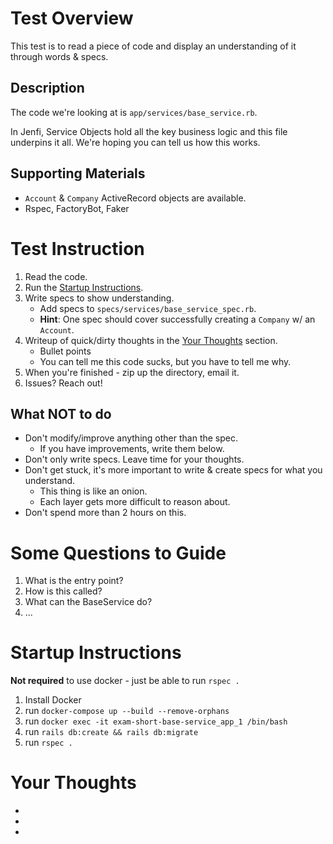 # Test Overview

This test is to read a piece of code and display an understanding of it through words & specs.

## Description

The code we're looking at is `app/services/base_service.rb`.

In Jenfi, Service Objects hold all the key business logic and this file underpins it all. We're hoping you can tell us how this works.

## Supporting Materials

- `Account` & `Company` ActiveRecord objects are available.
- Rspec, FactoryBot, Faker

# Test Instruction

1. Read the code.
1. Run the [Startup Instructions](#instructions).
1. Write specs to show understanding.
    - Add specs to `specs/services/base_service_spec.rb`.
    - **Hint**: One spec should cover successfully creating a `Company` w/ an `Account`.
1. Writeup of quick/dirty thoughts in the [Your Thoughts](#thoughts) section.
    - Bullet points
    - You can tell me this code sucks, but you have to tell me why.
1. When you're finished - zip up the directory, email it.
1. Issues? Reach out!

## What NOT to do

- Don't modify/improve anything other than the spec.
    - If you have improvements, write them below.
- Don't only write specs. Leave time for your thoughts.
- Don't get stuck, it's more important to write & create specs for what you understand.
    - This thing is like an onion.
    - Each layer gets more difficult to reason about.
- Don't spend more than 2 hours on this.

# Some Questions to Guide

1. What is the entry point?
1. How is this called?
1. What can the BaseService do?
1. ...

# Startup Instructions<a name="instructions"></a>

**Not required** to use docker - just be able to run `rspec .`

1. Install Docker
1. run `docker-compose up --build --remove-orphans`
1. run `docker exec -it exam-short-base-service_app_1 /bin/bash`
1. run `rails db:create && rails db:migrate`
1. run `rspec .`

# Your Thoughts <a name="thoughts"></a>

- 
- 
- 